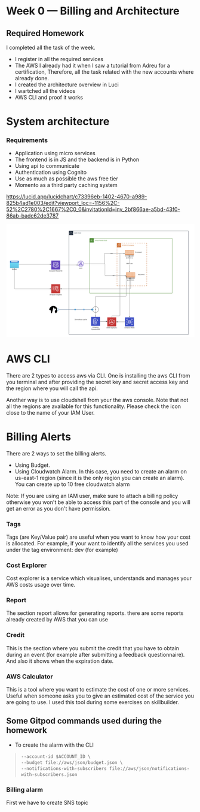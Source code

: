 # Week 0 — Billing and Architecture


## Required Homework

I completed all the task of the week.
- I register in all the required services
- The AWS I already had it when I saw a tutorial from Adreu for a certification, Therefore, all the task related with the new accounts where already done.
- I created the architecture overview in Luci
- I wartched all the videos 
- AWS CLI and proof it works 


# System architecture 

### Requirements
- Application using micro services
- The frontend is in JS and the backend is in Python
- Using api to communicate
- Authentication using Cognito
- Use as much as possible the aws free tier
- Momento as a third party caching system

https://lucid.app/lucidchart/c73396eb-1402-4670-a989-825b4ad1e003/edit?viewport_loc=-1156%2C-52%2C2780%2C1667%2C0_0&invitationId=inv_2bf866ae-a5bd-43f0-86ab-badc62de3787

![System architecture](assets/system_architecture.png)


# AWS CLI

There are 2 types to access aws via CLI.
One is installing the aws CLI from you terminal and after providing the secret key and secret access key and the region where you will call the api.

Another way is to use cloudshell from your the aws console.
Note that not all the regions are available for this functionality. Please check the icon close to the name of your IAM User.

# Billing Alerts
There are 2 ways to set the billing alerts.

- Using Budget.
- Using Cloudwatch Alarm. In this case, you need to create an alarm on us-east-1 region (since it is the only region you can create an alarm). You can create up to 10 free cloudwatch alarm

Note: If you are using an IAM user, make sure to attach a billing policy otherwise you won't be able to access this part of the console and you will get an error as you don't have permission.


### Tags
Tags (are Key/Value pair) are useful when you want to know how your cost is allocated. For example, if your want to identify all the services you used under the tag environment: dev (for example)

### Cost Explorer
Cost explorer is a service which visualises, understands and manages your AWS costs usage over time.

### Report
The section report allows for generating reports. there are some reports already created by AWS that you can use

### Credit
This is the section where you submit the credit that you have to obtain during an event (for example after submitting a feedback questionnaire). And also it shows when the expiration date.

### AWS Calculator
This is a tool where you want to estimate the cost of one or more services. Useful when someone asks you to give an estimated cost of the service you are going to use. I used this tool during some exercises on skillbuilder.



## Some Gitpod commands used during the homework

- To create the alarm with the CLI 

>     --account-id $ACCOUNT_ID \
>     --budget file://aws/json/budget.json \
>     --notifications-with-subscribers file://aws/json/notifications-with-subscribers.json


### Billing alarm

First we have to create SNS topic
